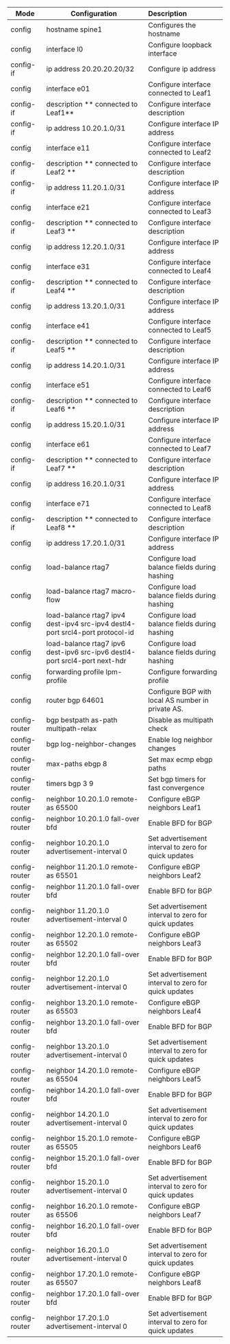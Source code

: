 

| Mode          | Configuration                                                | Description                                          |
| ------------- | ------------------------------------------------------------ | :--------------------------------------------------- |
| config        | hostname spine1                                              | Configures the hostname                              |
| config        | interface l0                                                 | Configure loopback interface                         |
| config-if     | ip address 20.20.20.20/32                                    | Configure ip address                                 |
| config        | interface e01                                                | Configure interface connected  to Leaf1              |
| config-if     | description ** connected to Leaf1**                          | Configure interface description                      |
| config-if     | ip address 10.20.1.0/31                                      | Configure interface IP address                       |
| config        | interface e11                                                | Configure interface connected to Leaf2               |
| config-if     | description ** connected to Leaf2 **                         | Configure interface description                      |
| config-if     | ip address 11.20.1.0/31                                      | Configure interface IP address                       |
| config        | interface e21                                                | Configure interface connected to Leaf3               |
| config-if     | description ** connected to Leaf3 **                         | Configure interface description                      |
| config        | ip address 12.20.1.0/31                                      | Configure interface IP address                       |
| config        | interface e31                                                | Configure interface connected to Leaf4               |
| config-if     | description ** connected to Leaf4 **                         | Configure interface description                      |
| config        | ip address 13.20.1.0/31                                      | Configure interface IP address                       |
| config        | interface e41                                                | Configure interface connected to Leaf5               |
| config-if     | description ** connected to Leaf5 **                         | Configure interface description                      |
| config        | ip address 14.20.1.0/31                                      | Configure interface IP address                       |
| config        | interface e51                                                | Configure interface connected to Leaf6               |
| config-if     | description ** connected to Leaf6 **                         | Configure interface description                      |
| config        | ip address 15.20.1.0/31                                      | Configure interface IP address                       |
| config        | interface e61                                                | Configure interface connected to Leaf7               |
| config-if     | description ** connected to Leaf7 **                         | Configure interface description                      |
| config        | ip address 16.20.1.0/31                                      | Configure interface IP address                       |
| config        | interface e71                                                | Configure interface connected to Leaf8               |
| config-if     | description ** connected to Leaf8 **                         | Configure interface description                      |
| config        | ip address 17.20.1.0/31                                      | Configure interface IP address                       |
| config        | load-balance rtag7                                           | Configure load balance fields during hashing         |
| config        | load-balance rtag7 macro-flow                                | Configure load balance fields during hashing         |
| config        | load-balance rtag7 ipv4 dest-ipv4 src-ipv4 destl4-port srcl4-port protocol-id | Configure load balance fields during hashing         |
| config        | load-balance rtag7 ipv6 dest-ipv6 src-ipv6 destl4-port srcl4-port next-hdr | Configure load balance fields during hashing         |
| config        | forwarding profile lpm-profile                               | Configure  forwarding profile                        |
| config        | router bgp 64601                                             | Configure BGP with local AS number in private AS.    |
| config-router | bgp bestpath as-path multipath-relax                         | Disable as multipath check                           |
| config-router | bgp log-neighbor-changes                                     | Enable log neighbor changes                          |
| config-router | max-paths ebgp 8                                             | Set max ecmp ebgp paths                              |
| config-router | timers bgp 3 9                                               | Set bgp timers for fast convergence                  |
| config-router | neighbor 10.20.1.0 remote-as 65500                           | Configure eBGP neighbors Leaf1                       |
| config-router | neighbor 10.20.1.0 fall-over bfd                             | Enable BFD for BGP                                   |
| config-router | neighbor 10.20.1.0 advertisement-interval 0                  | Set advertisement interval to zero for quick updates |
| config-router | neighbor 11.20.1.0 remote-as 65501                           | Configure eBGP neighbors Leaf2                       |
| config-router | neighbor 11.20.1.0 fall-over bfd                             | Enable BFD for BGP                                   |
| config-router | neighbor 11.20.1.0 advertisement-interval 0                  | Set advertisement interval to zero for quick updates |
| config-router | neighbor 12.20.1.0 remote-as 65502                           | Configure eBGP neighbors Leaf3                       |
| config-router | neighbor 12.20.1.0 fall-over bfd                             | Enable BFD for BGP                                   |
| config-router | neighbor 12.20.1.0 advertisement-interval 0                  | Set advertisement interval to zero for quick updates |
| config-router | neighbor 13.20.1.0 remote-as 65503                           | Configure eBGP neighbors Leaf4                       |
| config-router | neighbor 13.20.1.0 fall-over bfd                             | Enable BFD for BGP                                   |
| config-router | neighbor 13.20.1.0 advertisement-interval 0                  | Set advertisement interval to zero for quick updates |
| config-router | neighbor 14.20.1.0 remote-as 65504                           | Configure eBGP neighbors Leaf5                       |
| config-router | neighbor 14.20.1.0 fall-over bfd                             | Enable BFD for BGP                                   |
| config-router | neighbor 14.20.1.0 advertisement-interval 0                  | Set advertisement interval to zero for quick updates |
| config-router | neighbor 15.20.1.0 remote-as 65505                           | Configure eBGP neighbors Leaf6                       |
| config-router | neighbor 15.20.1.0 fall-over bfd                             | Enable BFD for BGP                                   |
| config-router | neighbor 15.20.1.0 advertisement-interval 0                  | Set advertisement interval to zero for quick updates |
| config-router | neighbor 16.20.1.0 remote-as 65506                           | Configure eBGP neighbors Leaf7                       |
| config-router | neighbor 16.20.1.0 fall-over bfd                             | Enable BFD for BGP                                   |
| config-router | neighbor 16.20.1.0 advertisement-interval 0                  | Set advertisement interval to zero for quick updates |
| config-router | neighbor 17.20.1.0 remote-as 65507                           | Configure eBGP neighbors Leaf8                       |
| config-router | neighbor 17.20.1.0 fall-over bfd                             | Enable BFD for BGP                                   |
| config-router | neighbor 17.20.1.0 advertisement-interval 0                  | Set advertisement interval to zero for quick updates |

